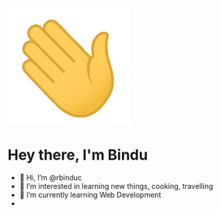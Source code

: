 ![](Hi.gif)


# Hey there, I'm Bindu


- 👋 Hi, I’m @rbinduc
- 👀 I’m interested in learning new things, cooking, travelling
- 🌱 I’m currently learning Web Development
- 

<!---
rbinduc/rbinduc is a ✨ special ✨ repository because its `README.md` (this file) appears on your GitHub profile.
You can click the Preview link to take a look at your changes.
--->
